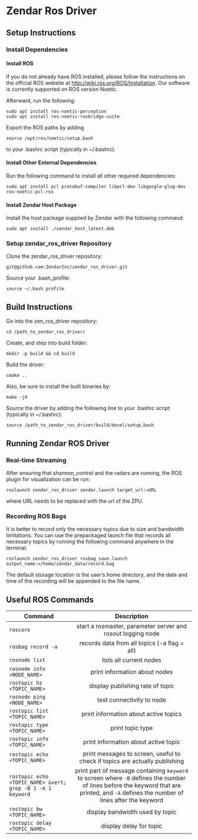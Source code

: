 # Zendar Ros Driver
## Setup Instructions
### Install Dependencies

#### Install ROS

If you do not already have ROS installed, please follow the instructions on the official ROS website at http://wiki.ros.org/ROS/Installation. Our software is currently supported on ROS version Noetic.

Afterward, run the following:
```
sudo apt install ros-noetic-perception
sudo apt install ros-noetic-rosbridge-suite 
```
Export the ROS paths by adding 
```
source /opt/ros/noetic/setup.bash
```
to your .bashrc script (typically in ~/.bashrc).

#### Install Other External Dependencies
Run the following command to install all other required dependencies: 
```
sudo apt install pcl protobuf-compiler libpcl-dev libgoogle-glog-dev ros-noetic-pcl-ros
```

#### Install Zendar Host Package
Install the host package supplied by Zendar with the following command:
```
sudo apt install ./zendar_host_latest.deb
```

### Setup zendar_ros_driver Repository
Clone the zendar_ros_driver repository:
```
git@github.com:ZendarInc/zendar_ros_driver.git
```
Source your .bash_profile:
```
source ~/.bash_profile
```
## Build Instructions
Go into the zen_ros_driver repository:
```
cd /path_to_zendar_ros_driver/
```
Create, and step into build folder:
```
mkdir -p build && cd build
```
Build the driver:
```
cmake ..
```
Also, be sure to install the built binaries by: 
```
make -j4
```
Source the driver by adding the following line to your .bashrc script (typically in ~/.bashrc):
```
source /path_to_zendar_ros_driver/build/devel/setup.bash
```

## Running Zendar ROS Driver
### Real-time Streaming
After ensuring that shannon_control and the radars are running, the ROS plugin for visualization can be run:
```
roslaunch zendar_ros_driver zendar.launch target_url:=URL
```
where URL needs to be replaced with the url of the ZPU.

### Recording ROS Bags
It is better to record only the necessary topics due to size and bandwidth limitations. 
You can use the prepackaged launch file that records all necessary topics by running the following command anywhere in the terminal.
```
roslaunch zendar_ros_driver rosbag_save.launch output_name:=/home/zendar_data/record.bag
```
The default storage location is the user’s home directory, and the date and time of the recording will be appended to the file name.

## Useful ROS Commands

| Command                                                    |                                                                                       Description                                                                                        |
|------------------------------------------------------------|:----------------------------------------------------------------------------------------------------------------------------------------------------------------------------------------:|
| `roscore`                                                  |                                                            start a rosmaster, parameter server and <br/> rosout logging node                                                             |
| `rosbag record -a`                                         |                                                                       records data from all topics (-a flag = all)                                                                       |
| `rosnode list`                                             |                                                                                 lists all current nodes                                                                                  |
| `rosnode info <NODE_NAME>`                                 |                                                                              print information about nodes                                                                               |
| `rostopic hz <TOPIC_NAME>`                                 |                                                                             display publishing rate of topic                                                                             |
| `rosnode ping <NODE_NAME>`                                 |                                                                                test connectivity to node                                                                                 |
| `rostopic list <TOPIC_NAME>`                               |                                                                          print information about active topics                                                                           |
| `rostopic type <TOPIC_NAME>`                               |                                                                                     print topic type                                                                                     |
| `rostopic info <TOPIC_NAME>`                               |                                                                           print information about active topic                                                                           |
| `rostopic echo <TOPIC_NAME>`                               |                                                       print messages to screen, useful to check if topics are actually publishing                                                        |
| `rostopic echo <TOPIC_NAME> &vert; grep -B 1 -A 1 keyword` | print part of message containing `keyword` to screen where `-B` defines the number of lines before the keyword that are printed, and  `-A` defines the number of lines after the keyword |
| `rostopic bw <TOPIC_NAME>`                                 |                                                                             display bandwidth used by topic                                                                              |
| `rostopic delay <TOPIC_NAME>`                              |                                                                                 display delay for topic                                                                                  |
